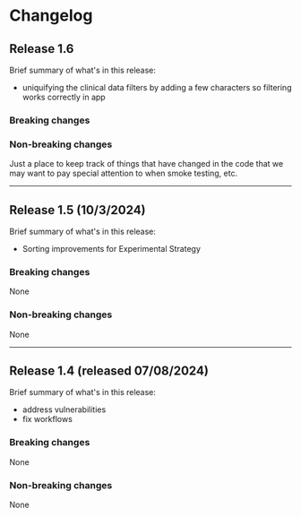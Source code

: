 # Changelog

## Release 1.6 

Brief summary of what's in this release:
- uniquifying the clinical data filters by adding a few characters so filtering works correctly in app

### Breaking changes

### Non-breaking changes
Just a place to keep track of things that have changed in the code that we may want to pay special attention to when smoke testing, etc.

----

## Release 1.5 (10/3/2024)
Brief summary of what's in this release:
- Sorting improvements for Experimental Strategy

### Breaking changes
None

### Non-breaking changes
None

----

## Release 1.4 (released 07/08/2024)
Brief summary of what's in this release:
- address vulnerabilities
- fix workflows

### Breaking changes
None

### Non-breaking changes
None
